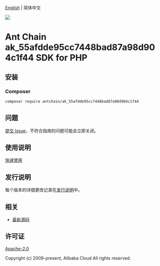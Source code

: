 [English](README.md) | 简体中文

![](https://aliyunsdk-pages.alicdn.com/icons/AlibabaCloud.svg)

# Ant Chain ak_55afdde95cc7448bad87a98d904c1f44 SDK for PHP

## 安装

### Composer

```bash
composer require antchain/ak_55afdde95cc7448bad87a98d904c1f44
```

## 问题

[提交 Issue](https://github.com/alipay/antchain-openapi-prod-sdk/issues/new)，不符合指南的问题可能会立即关闭。

## 使用说明

[快速使用](https://github.com/alipay/antchain-openapi-prod-sdk)

## 发行说明

每个版本的详细更改记录在[发行说明](./ChangeLog.txt)中。

## 相关

* [最新源码](https://github.com/antchain-openapi-sdk-php)

## 许可证

[Apache-2.0](http://www.apache.org/licenses/LICENSE-2.0)

Copyright (c) 2009-present, Alibaba Cloud All rights reserved.
